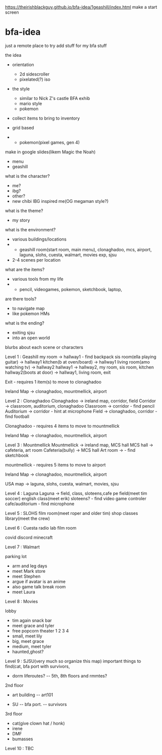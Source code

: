 https://theirishblackguy.github.io/bfa-idea/1geashill/index.html
make a start screen

# bfa-idea
just a remote place to try add stuff for my bfa stuff


the idea
- orientation
  - 2d sidescroller
  - pixelated(?) iso
- the style
  - similar to Nick Z's castle BFA exhib
  - mario style
  - pokemon
  
- collect items to bring to inventory
- grid based
- - pokemon(pixel games, gen 4)

make in google slides(likem Magic the Noah)
- menu
- geashill

what is the character?
- me?
- ibg?
- other?
- new chibi IBG inspired me(OG megaman style?)

what is the theme?
- my story

what is the environment?
- various buildings/locations
- - geashill room(start room, main menu), clonaghadoo, mcs, airport, laguna, slohs, cuesta, walmart, movies exp, sjsu
- 2-4 scenes per location

what are the items?
- various tools from my life
- - pencil, videogames, pokemon, sketchbook, laptop, 

are there tools?
- to navigate map
- like pokemon HMs

what is the ending?
- exiting sjsu
- into an open world

blurbs about each scene or characters




Level 1 : Geashill
  my room -> hallway1
      - find backpack
  sis room(ella playing guitar) -> hallway1
  kitchen(b at oven/board) -> hallway1
  living room(amo watching tv) -> hallway2
  hallway1 -> hallway2, my room, sis room, kitchen
  hallway2(boots at door) -> hallway1, living room, exit

  Exit - requires 1 item(s) to move to clonaghadoo

  Ireland Map -> clonaghadoo, mountmellick, airport

Level 2 : Clonaghadoo
  Clonaghadoo -> ireland map, corridor, field
  Corridor -> classroom, auditorium, clonaghadoo
  Classroom -> corridor
      - find pencil
  Auditorium -> corridor
      - hint at microphone
  Field -> clonaghadoo, corridor
      - find football
  
  Clonaghadoo - requires 4 items to move to mountmellick

  Ireland Map -> clonaghadoo, mountmellick, airport

Level 3 : Mountmellick
  Mountmellick -> ireland map, MCS hall 
  MCS hall -> cafeteria, art room
  Cafeteria(bully) -> MCS hall
  Art room ->
      - find sketchbook

  mountmellick - requires 5 items to move to airport

  Ireland Map -> clonaghadoo, mountmellick, airport

  USA map -> laguna, slohs, cuesta, walmart, movies, sjsu


  
Level 4 : Laguna
  Laguna -> field, class, sloteens,cafe
  pe field(meet tim soccer)
  english class(meet erik)
  sloteens?
    - find video game controler
  cafe/auditorium
    - find microphone



Level 5 : SLOHS
  film room(meet roper and older tim)
  shop classes
  library(meet the crew)
  
  

Level 6 : Cuesta
  radio lab
  film room

  covid
  discord
  minecraft

Level 7 : Walmart

parking lot
- arm and leg days
- meet Mark
store
- meet Stephen 
- argue if avatar is an anime
- also game talk
break room
- meet Laura

Level 8 : Movies

lobby
  - tim again
snack bar
- meet grace and tyler
- free popcorn
theater 1 2 3 4
- small, meet lily
- big, meet grace
- medium, meet tyler
- haunted,ghost?


Level 9 : SJSU(very much so organize this map)
important things to find(cat, bfa port with survivors, 
  
-  dorm liferoutes?
-- 5th, 8th floors and rmmtes?

 2nd floor
-  art building
-- art101

-  SU
-- bfa port.
-- survivors 

3rd floor
- cat(give clown hat / honk)
- irene
 - DMF
 - bumasses



Level 10 : TBC



















  
